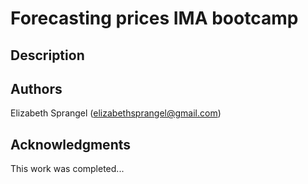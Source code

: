 # Forecasting prices IMA bootcamp


## Description


## Authors

Elizabeth Sprangel
(elizabethsprangel@gmail.com)

## Acknowledgments

This work was completed...
